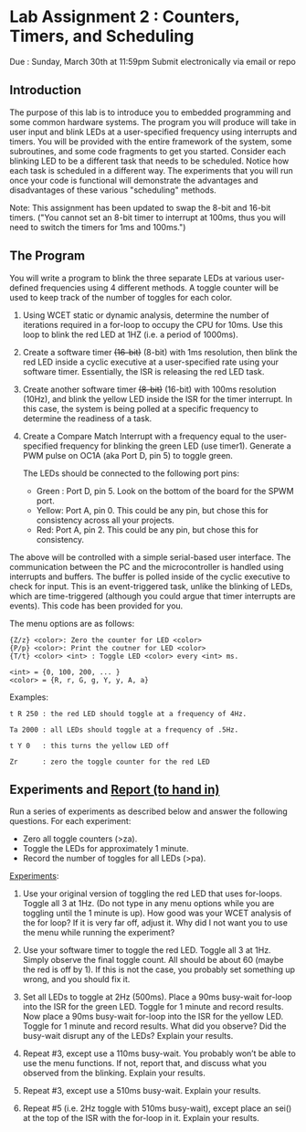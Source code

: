 Lab Assignment 2 : Counters, Timers, and Scheduling
===================================================
Due : Sunday, March 30th at 11:59pm
Submit electronically via email or repo

Introduction
------------
The purpose of this lab is to introduce you to embedded programming and some common hardware systems. The program you will produce will take in user input and blink LEDs at a user-specified frequency using interrupts and timers. You will be provided with the entire framework of the system, some subroutines, and some code fragments to get you started. Consider each blinking LED to be a different task that needs to be scheduled. Notice how each task is scheduled in a different way. The experiments that you will run once your code is functional will demonstrate the advantages and disadvantages of these various "scheduling" methods. 
 
Note: This assignment has been updated to swap the 8-bit and 16-bit timers. ("You cannot set an 8-bit timer to interrupt at 100ms, thus you will need to switch the timers for 1ms and 100ms.")

The Program
-----------
You will write a program to blink the three separate LEDs at various user-defined frequencies using 4 different methods. A toggle counter will be used to keep track of the number of toggles for each color.

1. Using WCET static or dynamic analysis, determine the number of iterations required in a for-loop to occupy the CPU for 10ms. Use this loop to blink the red LED at 1HZ (i.e. a period of 1000ms).

2. Create a software timer <del>(16-bit)</del> (8-bit) with 1ms resolution, then blink the red LED inside a cyclic executive at a user-specified rate using your software timer. Essentially, the ISR is releasing the red LED task.

3. Create another software timer <del>(8-bit)</del> (16-bit) with 100ms resolution (10Hz), and blink the yellow LED inside the ISR for the timer interrupt. In this case, the system is being polled at a specific frequency to determine the readiness of a task.

4. Create a Compare Match Interrupt with a frequency equal to the user-specified frequency for blinking the green LED (use timer1). Generate a PWM pulse on OC1A (aka Port D, pin 5) to toggle green.

   The LEDs should be connected to the following port pins:
   * Green : Port D, pin 5. Look on the bottom of the board for the SPWM port.
   * Yellow: Port A, pin 0. This could be any pin, but chose this for consistency across all your projects.
   * Red: Port A, pin 2. This could be any pin, but chose this for consistency.

The above will be controlled with a simple serial-based user interface. The communication between the PC and the microcontroller is handled using interrupts and buffers. The buffer is polled inside of the cyclic executive to check for input. This is an event-triggered task, unlike the blinking of LEDs, which are time-triggered (although you could argue that timer interrupts are events). This code has been provided for you. 

The menu options are as follows:

	{Z/z} <color>: Zero the counter for LED <color> 
	{P/p} <color>: Print the coutner for LED <color> 
	{T/t} <color> <int> : Toggle LED <color> every <int> ms. 

	<int> = {0, 100, 200, ... } 
	<color> = {R, r, G, g, Y, y, A, a} 

Examples: 

	t R 250 : the red LED should toggle at a frequency of 4Hz. 

	Ta 2000 : all LEDs should toggle at a frequency of .5Hz. 

	t Y 0   : this turns the yellow LED off 

	Zr      : zero the toggle counter for the red LED 

Experiments and [Report (to hand in)](REPORT.md "Report")
-----------------------------------
Run a series of experiments as described below and answer the following questions. For each experiment:

* Zero all toggle counters (>za).
* Toggle the LEDs for approximately 1 minute.
* Record the number of toggles for all LEDs (>pa).

[Experiments](REPORT.md "Report"):

1. Use your original version of toggling the red LED that uses for-loops. Toggle all 3 at 1Hz. (Do not type in any menu options while you are toggling until the 1 minute is up). How good was your WCET analysis of the for loop? If it is very far off, adjust it. Why did I not want you to use the menu while running the experiment?

2. Use your software timer to toggle the red LED. Toggle all 3 at 1Hz. Simply observe the final toggle count. All should be about 60 (maybe the red is off by 1). If this is not the case, you probably set something up wrong, and you should fix it.

3. Set all LEDs to toggle at 2Hz (500ms). Place a 90ms busy-wait for-loop into the ISR for the green LED. Toggle for 1 minute and record results. Now place a 90ms busy-wait for-loop into the ISR for the yellow LED. Toggle for 1 minute and record results. What did you observe? Did the busy-wait disrupt any of the LEDs? Explain your results.

4. Repeat #3, except use a 110ms busy-wait. You probably won’t be able to use the menu functions. If not, report that, and discuss what you observed from the blinking. Explain your results.

5. Repeat #3, except use a 510ms busy-wait. Explain your results.

6. Repeat #5 (i.e. 2Hz toggle with 510ms busy-wait), except place an sei() at the top of the ISR with the for-loop in it. Explain your results.

